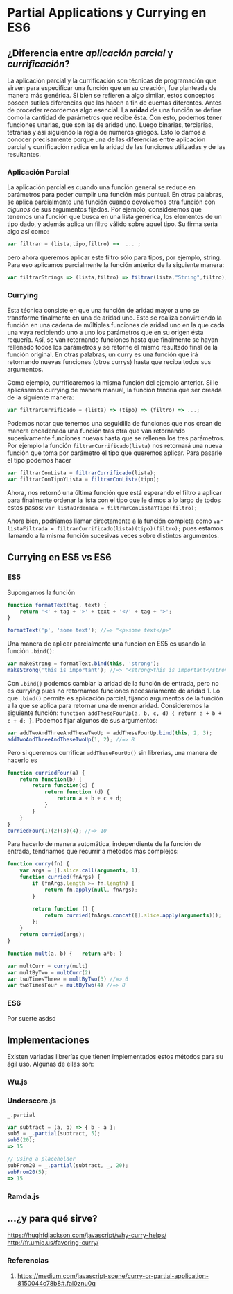 ﻿# Partial Applications y Currying en ES6

## ¿Diferencia entre *aplicación parcial* y *currificación*? 

La aplicación parcial y la currificación son técnicas de programación que sirven para especificar una función que en su creación, fue planteada de manera más genérica. Si bien se refieren a algo similar, estos conceptos poseen sutiles diferencias que las hacen a fin de cuentas diferentes.
Antes de proceder recordemos algo esencial. La **aridad** de una función se define como la cantidad de parámetros que recibe ésta. Con esto, podemos tener funciones unarias, que son las de aridad uno. Luego binarias, terciarias, tetrarias y así siguiendo la regla de números griegos. Esto lo damos a conocer precisamente porque una de las diferencias entre aplicación parcial y currificación radica en la aridad de las funciones utilizadas y de las resultantes.

### Aplicación Parcial

La aplicación parcial es cuando una función general se reduce en parámetros para poder cumplir una función más puntual. En otras palabras, se aplica parcialmente una función cuando devolvemos otra función con *algunos* de sus argumentos fijados. Por ejemplo, consideremos que tenemos una función que busca en una lista genérica, los elementos de un tipo dado, y además aplica un filtro válido sobre aquel tipo. Su firma sería algo así como:
```JavaScript
var filtrar = (lista,tipo,filtro) =>  ... ;
```
pero ahora queremos aplicar este filtro sólo para tipos, por ejemplo, string. Para eso aplicamos parcialmente la función anterior de la siguiente manera:
```JavaScript
var filtrarStrings => (lista,filtro) => filtrar(lista,"String",filtro);
```
<!--- Ahora bien, si se fijan, en el ejemplo dado arriba, utilizamos notación con funciones lambda, al estilo de ES6. Era posible antes en ES5 hacer lo mismo, pero requería un código más engorroso y verboso que el puesto acá arriba, que es limpio y fácil de leer.
En la sección de más abajo mostraremos una comparativa de cómo se realizaba esto en antaño con ES6. --->

### Currying
<!--- Ahora por otra parte, tenemos la currificación, o currying. --->
Esta técnica consiste en que una función de aridad mayor a uno se transforme finalmente en una de aridad uno. Esto se realiza convirtiendo la función en una cadena de múltiples funciones de aridad uno en la que cada una vaya recibiendo uno a uno los parámetros que en su origen ésta requería. Así, se van retornando funciones hasta que finalmente se hayan rellenado todos los parámetros y se retorne el mismo resultado final de la función original. En otras palabras, un curry es una función que irá retornando nuevas funciones (otros currys) hasta que reciba todos sus argumentos.
<!--- Con explicaciones es cierto que suena  complicado y confuso, e incluso de cierta manera igual que lo que vimos en la sección anterior, pero  aquí dejamos un ejemplo: --->
Como ejemplo, currificaremos la misma función del ejemplo anterior. Si le aplicásemos currying de manera manual, la función tendría que ser creada de la siguiente manera:
<!--- Primero, la volveremos a mostrar de manera tradicional:
var filtrar = (lista,tipo,filtro) => {...}; --->
```JavaScript
var filtrarCurrificado = (lista) => (tipo) => (filtro) => ...;
```
Podemos notar que tenemos una seguidilla de funciones que nos crean de manera encadenada una función tras otra que van retornando sucesivamente funciones nuevas hasta que se rellenen los tres parámetros. Por ejemplo la función `filtrarCurrificado(lista)` nos retornará una nueva función que toma por parámetro el tipo que queremos aplicar. Para pasarle el tipo podemos hacer
```JavaScript
var filtrarConLista = filtrarCurrificado(lista);
var filtrarConTipoYLista = filtrarConLista(tipo);
```
Ahora, nos retornó una última función que está esperando el filtro a aplicar para finalmente ordenar la lista con el tipo que le dimos a lo largo de todos estos pasos: `var listaOrdenada = filtrarConListaYTipo(filtro);`

Ahora bien, podríamos llamar directamente a la función completa como `var listaFiltrada = filtrarCurrificado(lista)(tipo)(filtro);` pues estamos llamando a la misma función sucesivas veces sobre distintos argumentos.
<!---Parece engorroso a simplemente vista, pero si uno crea una función desde el principio, no es necesario tampoco hacer todos estos pasos, si uno no desea crear cada uno de los, llámese subfiltros. por ejemplo, podríamos llamar directamente a la función completa. Tan sólo que donde sabemos que la primera retorna una función, la segunda ídem, y ya la tercera nos retorna la lista, pues, tenemos que entregarle a cada una de ellas su parámetro de manera separada a los demás, miren:
var listaFiltrada = filtrarCurrificado(lista)(tipo)(filtro);
Y listo.
Ahora bien, si lo notan, nosotros realizamos el currying, digamos que de izquierda a derecha. Dejando como el primer parámetro a rellenar el de más a la izquierda (lista) y como parámetro de la funsión final el de más a la derecha, (filtro). Esto no es necesario así,  uno puede crear una función currificada tanto de izquierda a derecha, o de derecha izquierda. Es más, más adelante mostraremos librerías que siguen funcionando en ES6, que son capaces de realizar estas currificaciones de manera automática para nosotros, dejándonos de manera cómoda, funciones currificadas y listas para especificar.--->


<!---## Ejemplos Básicos
blablablalblabblaabl
```JavaScript
// Blabla
const insertar = (ejemplo) => ejemplo;
const sumaCurrificada = (x) => (y) => x + y;
```
--->
## Currying en ES5 vs ES6
<!--- Lo que dice acá por ejemplo: https://gist.github.com/ryanseddon/7330082 --->
### ES5
Supongamos la función
```JavaScript
function formatText(tag, text) {
    return '<' + tag + '>' + text + '</' + tag + '>';
}

formatText('p', 'some text'); //=> "<p>some text</p>"
```
Una manera de aplicar parcialmente una función en ES5 es usando la función `.bind()`:
```JavaScript
var makeStrong = formatText.bind(this, 'strong');
makeStrong('this is important'); //=> "<strong>this is important</strong>"
```
Con `.bind()` podemos cambiar la aridad de la función de entrada, pero no es currying pues no retornamos funciones necesariamente de aridad 1. Lo que `.bind()` permite es aplicación parcial, fijando argumentos de la función a la que se aplica para retornar una de menor aridad. Consideremos la siguiente función: `function addTheseFourUp(a, b, c, d) { return a + b + c + d; }`. Podemos fijar algunos de sus argumentos:
```Javascript
var addTwoAndThreeAndTheseTwoUp = addTheseFourUp.bind(this, 2, 3);
addTwoAndThreeAndTheseTwoUp(1, 2); //=> 8
```
Pero si queremos currificar `addTheseFourUp()` sin librerías, una manera de hacerlo es
```Javascript
function curriedFour(a) {
    return function(b) {
        return function(c) {
            return function (d) {
                return a + b + c + d;
            }
        }
    }
}
curriedFour(1)(2)(3)(4); //=> 10
```

Para hacerlo de manera automática, independiente de la función de entrada, tendríamos que recurrir a métodos más complejos:
```JavaScript
function curry(fn) {
    var args = [].slice.call(arguments, 1);
    function curried(fnArgs) {
        if (fnArgs.length >= fn.length) {
            return fn.apply(null, fnArgs);
        }

        return function () {
            return curried(fnArgs.concat([].slice.apply(arguments)));
        };
    }
    return curried(args);
}

function mult(a, b) {	return a*b; }

var multCurr = curry(mult)
var multByTwo = multCurr(2)
var twoTimesThree = multByTwo(3) //=> 6
var twoTimesFour = multByTwo(4) //=> 8
```

### ES6
Por suerte asdsd

## Implementaciones
<!--- Tanto las librerías Underscore.js como Ramda.js cuentan con funciones para precisamente la aplicación parcial de funciones. Veamos algunos ejemplos:--->
Existen variadas librerías que tienen implementados estos métodos para su ágil uso. Algunas de ellas son:

### Wu.js

### Underscore.js
`_.partial`
```JavaScript
var subtract = (a, b) => { b - a };
sub5 = _.partial(subtract, 5);
sub5(20);
=> 15

// Using a placeholder
subFrom20 = _.partial(subtract, _, 20);
subFrom20(5);
=> 15
```

### Ramda.js

## ...¿y para qué sirve?
https://hughfdjackson.com/javascript/why-curry-helps/
http://fr.umio.us/favoring-curry/

### Referencias

1. https://medium.com/javascript-scene/curry-or-partial-application-8150044c78b8#.fai0znu0q

